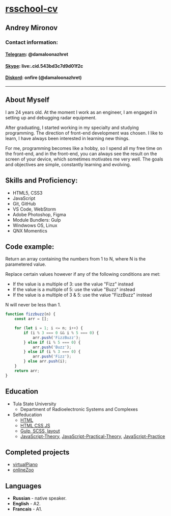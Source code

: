 # [rsschool-cv](https://rs.school/)
## Andrey Mironov

### Contact information:

#### [__Telegram__](https://t.me/damaloonazhret): @damaloonazhret
#### [__Skype__](https://join.skype.com/invite/LXgNsKKvqTXw): live:.cid.543bd3c7d9d01f2c
#### [__Diskord__](https://discord.gg/xYDQGDeG): onfire (@damaloonazhret)
___
## __About Myself__
I am 24 years old. At the moment I work as an engineer, I am engaged in setting up and debugging radar equipment.

 After graduating, I started working in my specialty and studying programming. The direction of front-end development was chosen. I like to learn, I have always been interested in learning new things. 
 
 For me, programming becomes like a hobby, so I spend all my free time on the front-end, and in the front-end, you can always see the result on the screen of your device, which sometimes motivates me very well. The goals and objectives are simple, constantly learning and evolving.
## Skills and Proficiency:
 * HTML5, CSS3
 * JavaScript 
 * Git, GitHub
 * VS Code, WebStorm
 * Adobe Photoshop, Figma
 * Module Bundlers: Gulp
 * Windwows OS, Linux
 * QNX Momentics
## Code example:
 Return an array containing the numbers from 1 to N, where N is the parametered value.

Replace certain values however if any of the following conditions are met:

* If the value is a multiple of 3: use the value "Fizz" instead
* If the value is a multiple of 5: use the value "Buzz" instead
* If the value is a multiple of 3 & 5: use the value "FizzBuzz" instead

N will never be less than 1.
```javascript
function fizzbuzz(n) {
    const arr = [];

    for (let i = 1; i <= n; i++) {
        if (i % 3 === 0 && i % 5 === 0) {
            arr.push('FizzBuzz');
        } else if (i % 5 === 0) {
            arr.push('Buzz');
        } else if (i % 3 === 0) {
            arr.push('Fizz');
        } else arr.push(i);
    }
    return arr;
}
```


## Education 
* Tula State University
    * Department of Radioelectronic Systems and Complexes
* Selfeducation
    * [HTML](https://htmlacademy.ru/)
    * [HTML CSS JS](https://www.youtube.com/watch?v=BsQd9uOHjMM&list=PLM6XATa8CAG4uCli-pMvuvwj46UaQoqIc)
    * [Gulp, SCSS, layout](https://www.youtube.com/watch?v=TisGtkOPh24&list=PLN2KCaMlZNdBEtr55AmjP_67lo8jWoCqt)
    * [JavaScript-Theory](https://learn.javascript.ru/), [JavaScript-Practical-Theory](https://www.codewars.com/dashboard), [JavaScript-Practice](https://coursehunter.net/course/polnyy-kurs-po-javascript-s-nulya-do-rezultata?lesson=206)

## Completed projects
* [virtualPiano](https://damaloonazhret.github.io/virtualPiano/)
* [onlineZoo](https://damaloonazhret.github.io/onlinezoo/)

## Languages 
* __Russian__ - native speaker.
* __English__ - A2.
* __Francais__ - A1.
